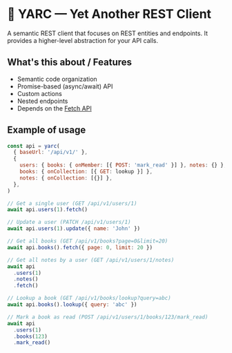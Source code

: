 # 🌱 YARC — Yet Another REST Client

A semantic REST client that focuses on REST entities and endpoints. It provides a higher-level abstraction for your API calls.

## What's this about / Features

- Semantic code organization
- Promise-based (async/await) API
- Custom actions
- Nested endpoints
- Depends on the [Fetch API](https://developer.mozilla.org/en-US/docs/Web/API/Fetch_API)

## Example of usage

```javascript
const api = yarc(
  { baseUrl: '/api/v1/' },
  {
    users: { books: { onMember: [{ POST: 'mark_read' }] }, notes: {} },
    books: { onCollection: [{ GET: lookup }] },
    notes: { onCollection: [{}] },
  },
)

// Get a single user (GET /api/v1/users/1)
await api.users(1).fetch()

// Update a user (PATCH /api/v1/users/1)
await api.users(1).update({ name: 'John' })

// Get all books (GET /api/v1/books?page=0&limit=20)
await api.books().fetch({ page: 0, limit: 20 })

// Get all notes by a user (GET /api/v1/users/1/notes)
await api
  .users(1)
  .notes()
  .fetch()

// Lookup a book (GET /api/v1/books/lookup?query=abc)
await api.books().lookup({ query: 'abc' })

// Mark a book as read (POST /api/v1/users/1/books/123/mark_read)
await api
  .users(1)
  .books(123)
  .mark_read()
```
